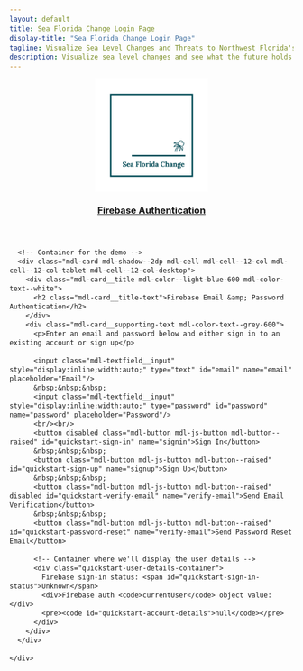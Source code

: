 ```yaml
---
layout: default
title: Sea Florida Change Login Page
display-title: "Sea Florida Change Login Page"
tagline: Visualize Sea Level Changes and Threats to Northwest Florida's Coastal Areas
description: Visualize sea level changes and see what the future holds in northwest Florida's coastal areas.
---
```


<img src="/img/logo_transparent.png" alt="Sea Florida Change Logo" style="height:200px;width:200px;margin-left:auto;margin-right:auto;display:block">

<script src="https://www.gstatic.com/firebasejs/9.22.2/firebase-app-compat.js"></script>
<script src="https://www.gstatic.com/firebasejs/9.22.2/firebase-auth-compat.js"></script>

   <script type="text/javascript">

    /**
     * Handles the sign in button press.
     */
    function toggleSignIn() {
      if (firebase.auth().currentUser) {
        firebase.auth().signOut();
      } else {
        var email = document.getElementById('email').value;
        var password = document.getElementById('password').value;
        if (email.length < 4) {
          alert('Please enter an email address.');
          return;
        }
        if (password.length < 4) {
          alert('Please enter a password.');
          return;
        }
        // Sign in with email and pass.
        firebase.auth().signInWithEmailAndPassword(email, password).catch(function(error) {
          // Handle Errors here.
          var errorCode = error.code;
          var errorMessage = error.message;
          if (errorCode === 'auth/wrong-password') {
            alert('Wrong password.');
          } else {
            alert(errorMessage);
          }
          console.log(error);
          document.getElementById('quickstart-sign-in').disabled = false;
        });
      }
      document.getElementById('quickstart-sign-in').disabled = true;
    }

    /**
     * Handles the sign up button press.
     */
    function handleSignUp() {
      var email = document.getElementById('email').value;
      var password = document.getElementById('password').value;
      if (email.length < 4) {
        alert('Please enter an email address.');
        return;
      }
      if (password.length < 4) {
        alert('Please enter a password.');
        return;
      }
      // Create user with email and pass.
      firebase.auth().createUserWithEmailAndPassword(email, password).catch(function(error) {
        // Handle Errors here.
        var errorCode = error.code;
        var errorMessage = error.message;
        if (errorCode == 'auth/weak-password') {
          alert('The password is too weak.');
        } else {
          alert(errorMessage);
        }
        console.log(error);
      });
    }

    /**
     * Sends an email verification to the user.
     */
    function sendEmailVerification() {
      firebase.auth().currentUser.sendEmailVerification().then(function() {
        // Email Verification sent!
        alert('Email Verification Sent!');
      });
    }

    function sendPasswordReset() {
      var email = document.getElementById('email').value;
      firebase.auth().sendPasswordResetEmail(email).then(function() {
        // Password Reset Email Sent!
        alert('Password Reset Email Sent!');
      }).catch(function(error) {
        // Handle Errors here.
        var errorCode = error.code;
        var errorMessage = error.message;
        if (errorCode == 'auth/invalid-email') {
          alert(errorMessage);
        } else if (errorCode == 'auth/user-not-found') {
          alert(errorMessage);
        }
        console.log(error);
      });
    }

    /**
     * initApp handles setting up UI event listeners and registering Firebase auth listeners:
     *  - firebase.auth().onAuthStateChanged: This listener is called when the user is signed in or
     *    out, and that is where we update the UI.
     */
    function initApp() {
      // Listening for auth state changes.
      firebase.auth().onAuthStateChanged(function(user) {
        document.getElementById('quickstart-verify-email').disabled = true;
        if (user) {
          // User is signed in.
          var displayName = user.displayName;
          var email = user.email;
          var emailVerified = user.emailVerified;
          var photoURL = user.photoURL;
          var isAnonymous = user.isAnonymous;
          var uid = user.uid;
          var providerData = user.providerData;
          document.getElementById('quickstart-sign-in-status').textContent = 'Signed in';
          document.getElementById('quickstart-sign-in').textContent = 'Sign out';
          document.getElementById('quickstart-account-details').textContent = JSON.stringify(user, null, '  ');
          if (!emailVerified) {
            document.getElementById('quickstart-verify-email').disabled = false;
          }
        } else {
          // User is signed out.
          document.getElementById('quickstart-sign-in-status').textContent = 'Signed out';
          document.getElementById('quickstart-sign-in').textContent = 'Sign in';
          document.getElementById('quickstart-account-details').textContent = 'null';
        }
        document.getElementById('quickstart-sign-in').disabled = false;
      });

      document.getElementById('quickstart-sign-in').addEventListener('click', toggleSignIn, false);
      document.getElementById('quickstart-sign-up').addEventListener('click', handleSignUp, false);
      document.getElementById('quickstart-verify-email').addEventListener('click', sendEmailVerification, false);
      document.getElementById('quickstart-password-reset').addEventListener('click', sendPasswordReset, false);
    }

    window.onload = function() {
      initApp();
    };
  </script>
</head>
<body>
<div class="demo-layout mdl-layout mdl-js-layout mdl-layout--fixed-header">

  <!-- Header section containing title -->
  <header class="mdl-layout__header mdl-color-text--white mdl-color--light-blue-700">
    <div class="mdl-cell mdl-cell--12-col mdl-cell--12-col-tablet mdl-grid">
      <div class="mdl-layout__header-row mdl-cell mdl-cell--12-col mdl-cell--12-col-tablet mdl-cell--8-col-desktop">
        <a href="/"><h3>Firebase Authentication</h3></a>
      </div>
    </div>
  </header>

  <main class="mdl-layout__content mdl-color--grey-100">
    <div class="mdl-cell mdl-cell--12-col mdl-cell--12-col-tablet mdl-grid">

      <!-- Container for the demo -->
      <div class="mdl-card mdl-shadow--2dp mdl-cell mdl-cell--12-col mdl-cell--12-col-tablet mdl-cell--12-col-desktop">
        <div class="mdl-card__title mdl-color--light-blue-600 mdl-color-text--white">
          <h2 class="mdl-card__title-text">Firebase Email &amp; Password Authentication</h2>
        </div>
        <div class="mdl-card__supporting-text mdl-color-text--grey-600">
          <p>Enter an email and password below and either sign in to an existing account or sign up</p>

          <input class="mdl-textfield__input" style="display:inline;width:auto;" type="text" id="email" name="email" placeholder="Email"/>
          &nbsp;&nbsp;&nbsp;
          <input class="mdl-textfield__input" style="display:inline;width:auto;" type="password" id="password" name="password" placeholder="Password"/>
          <br/><br/>
          <button disabled class="mdl-button mdl-js-button mdl-button--raised" id="quickstart-sign-in" name="signin">Sign In</button>
          &nbsp;&nbsp;&nbsp;
          <button class="mdl-button mdl-js-button mdl-button--raised" id="quickstart-sign-up" name="signup">Sign Up</button>
          &nbsp;&nbsp;&nbsp;
          <button class="mdl-button mdl-js-button mdl-button--raised" disabled id="quickstart-verify-email" name="verify-email">Send Email Verification</button>
          &nbsp;&nbsp;&nbsp;
          <button class="mdl-button mdl-js-button mdl-button--raised" id="quickstart-password-reset" name="verify-email">Send Password Reset Email</button>

          <!-- Container where we'll display the user details -->
          <div class="quickstart-user-details-container">
            Firebase sign-in status: <span id="quickstart-sign-in-status">Unknown</span>
            <div>Firebase auth <code>currentUser</code> object value:</div>
            <pre><code id="quickstart-account-details">null</code></pre>
          </div>
        </div>
      </div>

    </div>
  </main>
</div>
</body>


